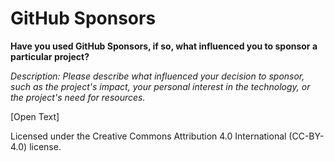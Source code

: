 # GitHub Sponsors

**Have you used GitHub Sponsors, if so, what influenced you to sponsor a particular project?**

_Description: Please describe what influenced your decision to sponsor, such as the project's impact, your personal interest in the technology, or the project's need for resources._

[Open Text]


Licensed under the Creative Commons Attribution 4.0 International (CC-BY-4.0) license.
